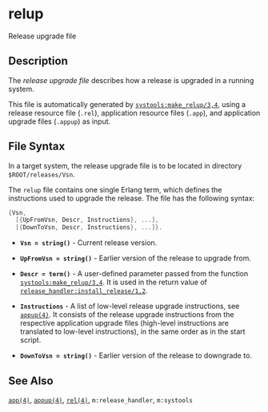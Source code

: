 <!--
%CopyrightBegin%

Copyright Ericsson AB 2023-2024. All Rights Reserved.

Licensed under the Apache License, Version 2.0 (the "License");
you may not use this file except in compliance with the License.
You may obtain a copy of the License at

    http://www.apache.org/licenses/LICENSE-2.0

Unless required by applicable law or agreed to in writing, software
distributed under the License is distributed on an "AS IS" BASIS,
WITHOUT WARRANTIES OR CONDITIONS OF ANY KIND, either express or implied.
See the License for the specific language governing permissions and
limitations under the License.

%CopyrightEnd%
-->
# relup

Release upgrade file

## Description

The _release upgrade file_ describes how a release is upgraded in a running
system.

This file is automatically generated by
[`systools:make_relup/3,4`](`systools:make_relup/3`), using a release resource
file (`.rel`), application resource files (`.app`), and application upgrade
files (`.appup`) as input.

## File Syntax

In a target system, the release upgrade file is to be located in directory
`$ROOT/releases/Vsn`.

The `relup` file contains one single Erlang term, which defines the instructions
used to upgrade the release. The file has the following syntax:

```c
{Vsn,
  [{UpFromVsn, Descr, Instructions}, ...],
  [{DownToVsn, Descr, Instructions}, ...]}.
```

- **`Vsn = string()`** - Current release version.

- **`UpFromVsn = string()`** - Earlier version of the release to upgrade from.

- **`Descr = term()`** - A user-defined parameter passed from the function
  [`systools:make_relup/3,4`](`systools:make_relup/3`). It is used in the return
  value of
  [`release_handler:install_release/1,2`](`release_handler:install_release/1`).

- **`Instructions`** - A list of low-level release upgrade instructions, see
  [`appup(4)`](appup.md). It consists of the release upgrade instructions from
  the respective application upgrade files (high-level instructions are
  translated to low-level instructions), in the same order as in the start
  script.

- **`DownToVsn = string()`** - Earlier version of the release to downgrade to.

## See Also

[`app(4)`](`e:kernel:app.md`), [`appup(4)`](appup.md), [`rel(4)`](rel.md),
`m:release_handler`, `m:systools`
